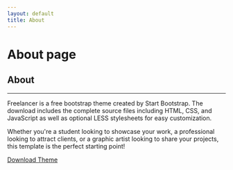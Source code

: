 ```yaml
---
layout: default
title: About
---
```

# About page

<section class="success" id="about">
  <div class="container">
    <div class="row">
      <div class="col-lg-12 text-center">
        <h2>About</h2>
        <hr class="star-light">
      </div>
    </div>
    <div class="row">
      <div class="col-lg-4 col-lg-offset-2">
        <p>Freelancer is a free bootstrap theme created by Start Bootstrap. The download includes the complete
          source files including HTML, CSS, and JavaScript as well as optional LESS stylesheets for easy
          customization.</p>
      </div>
      <div class="col-lg-4">
        <p>Whether you're a student looking to showcase your work, a professional looking to attract clients, or
          a graphic artist looking to share your projects, this template is the perfect starting point! </p>
      </div>
      <div class="col-lg-8 col-lg-offset-2 text-center">
        <a href="https://github.com/jeromelachaud/freelancer-theme" class="btn btn-lg btn-outline">
          <i class="fa fa-download"></i> Download Theme
        </a>
      </div>
    </div>
  </div>
</section>